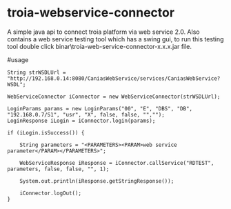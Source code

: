 # troia-webservice-connector
A simple java api to connect troia platform via web service 2.0. Also contains a web service testing tool which has a swing gui, to run this testing tool double click binar\troia-web-service-connector-x.x.x.jar file.

#usage

	String strWSDLUrl = "http://192.168.0.14:8080/CaniasWebService/services/CaniasWebService?WSDL";

	WebServiceConnector iConnector = new WebServiceConnector(strWSDLUrl);
				
	LoginParams params = new LoginParams("00", "E", "DBS", "DB", "192.168.0.7/S1", "usr", "X", false, false, "","");
	LoginResponse iLogin = iConnector.login(params);

	if (iLogin.isSuccess()) {

		String parameters = "<PARAMETERS><PARAM>web service parameter</PARAM></PARAMETERS>"; 
		
		WebServiceResponse iResponse = iConnector.callService("RDTEST", parameters, false, false, "", 1);
		
		System.out.println(iResponse.getStringResponse());	
		
		iConnector.logOut();
	}
